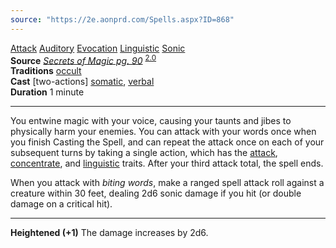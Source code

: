 ```yaml
---
source: "https://2e.aonprd.com/Spells.aspx?ID=868"
---
```

[Attack](https://2e.aonprd.com/Traits.aspx?ID=15) [Auditory](https://2e.aonprd.com/Traits.aspx?ID=16) [Evocation](https://2e.aonprd.com/Traits.aspx?ID=65) [Linguistic](https://2e.aonprd.com/Traits.aspx?ID=101) [Sonic](https://2e.aonprd.com/Traits.aspx?ID=147)   
**Source** [*Secrets of Magic pg. 90*](https://2e.aonprd.com/Sources.aspx?ID=96) <sup><a href="https://2e.aonprd.com/Sources.aspx?ID=96" class="external-link">2.0</a></sup>  
**Traditions** [occult](https://2e.aonprd.com/Spells.aspx?Tradition=3)  
**Cast** \[two-actions\] [somatic](https://2e.aonprd.com/Rules.aspx?ID=283), [verbal](https://2e.aonprd.com/Rules.aspx?ID=284)  
**Duration** 1 minute

---

You entwine magic with your voice, causing your taunts and jibes to physically harm your enemies. You can attack with your words once when you finish Casting the Spell, and can repeat the attack once on each of your subsequent turns by taking a single action, which has the [attack](https://2e.aonprd.com/Traits.aspx?ID=15), [concentrate](https://2e.aonprd.com/Traits.aspx?ID=32), and [linguistic](https://2e.aonprd.com/Traits.aspx?ID=101) traits. After your third attack total, the spell ends.  
  
When you attack with *biting words*, make a ranged spell attack roll against a creature within 30 feet, dealing 2d6 sonic damage if you hit (or double damage on a critical hit).

---

**Heightened (+1)** The damage increases by 2d6.